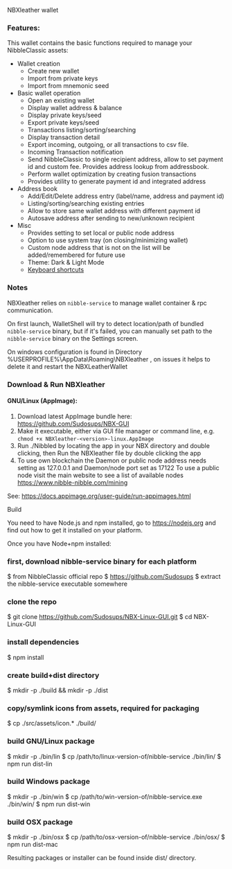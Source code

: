 NBXleather wallet

### Features:
This wallet contains the basic functions required to manage your NibbleClassic assets:

* Wallet creation
  * Create new wallet
  * Import from private keys
  * Import from mnemonic seed
* Basic wallet operation
  * Open an existing  wallet
  * Display wallet address & balance
  * Display private keys/seed
  * Export private keys/seed
  * Transactions listing/sorting/searching
  * Display transaction detail
  * Export incoming, outgoing, or all transactions to csv file.
  * Incoming Transaction notification
  * Send NibbleClassic to single recipient address, allow to set payment id and custom fee. Provides address lookup from addressbook.
  * Perform wallet optimization by creating fusion transactions
  * Provides utility to generate payment id and integrated address
* Address book
  * Add/Edit/Delete address entry (label/name, address and payment id)
  * Listing/sorting/searching existing entries
  * Allow to store same wallet address with different payment id
  * Autosave address after sending to new/unknown recipient
* Misc
  * Provides setting to set local or public node address
  * Option to use system tray (on closing/minimizing wallet)
  * Custom node address that is not on the list will be added/remembered for future use
  * Theme: Dark & Light Mode
  * [Keyboard shortcuts](docs/shortcut.md)


### Notes

NBXleather relies on `nibble-service` to manage wallet container &amp; rpc communication.

On first launch, WalletShell will try to detect location/path of bundled `nibble-service` binary, but if it's failed, you can manually set path to the `nibble-service` binary on the Settings screen.

On windows configuration is found in Directory %USERPROFILE%\AppData\Roaming\NBXleather , on issues it helps to delete it and restart the NBXLeatherWallet

### Download & Run NBXleather


#### GNU/Linux (AppImage):
1. Download latest AppImage bundle here: https://github.com/Sudosups/NBX-GUI
2. Make it executable, either via GUI file manager or command line, e.g. `chmod +x NBXleather-<version>-linux.AppImage`
3. Run ./Nibbled by locating the app in your NBX directory and double clicking, then Run the NBXleather file by double clicking the app
4. To use own blockchain the Daemon or public node address needs setting as 127.0.0.1 and Daemon/node port set as 17122
   To use a public node visit the main website to see a list of available nodes https://www.nibble-nibble.com/mining


See: https://docs.appimage.org/user-guide/run-appimages.html

Build

You need to have Node.js and npm installed, go to https://nodejs.org and find out how to get it installed on your platform.

Once you have Node+npm installed:

### first, download nibble-service binary for each platform
$ from NibbleClassic official repo
$ https://github.com/Sudosups
$ extract the nibble-service executable somewhere

### clone the repo
$ git clone https://github.com/Sudosups/NBX-Linux-GUI.git
$ cd NBX-Linux-GUI

### install dependencies
$ npm install

### create build+dist directory
$ mkdir -p ./build && mkdir -p ./dist

### copy/symlink icons from assets, required for packaging
$ cp ./src/assets/icon.* ./build/

### build GNU/Linux package
$ mkdir -p ./bin/lin
$ cp /path/to/linux-version-of/nibble-service ./bin/lin/
$ npm run dist-lin

### build Windows package
$ mkdir -p ./bin/win
$ cp /path/to/win-version-of/nibble-service.exe ./bin/win/
$ npm run dist-win

### build OSX package
$ mkdir -p ./bin/osx
$ cp /path/to/osx-version-of/nibble-service ./bin/osx/
$ npm run dist-mac

Resulting packages or installer can be found inside dist/ directory.
